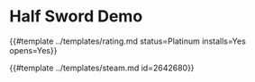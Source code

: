 # Half Sword Demo
<!-- script:Aliases [] -->

{{#template ../templates/rating.md status=Platinum installs=Yes opens=Yes}}



{{#template ../templates/steam.md id=2642680}}
